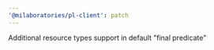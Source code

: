 ```yaml
---
'@milaboratories/pl-client': patch
---
```


Additional resource types support in default "final predicate"
